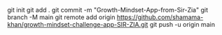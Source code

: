 git init
git add .
git commit -m "Growth-Mindset-App-from-Sir-Zia"
git branch -M main
git remote add origin https://github.com/shamama-khan/growth-mindset-challenge-app-SIR-ZIA.git
git push -u origin main